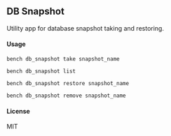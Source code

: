 ## DB Snapshot

Utility app for database snapshot taking and restoring.

#### Usage

`bench db_snapshot take snapshot_name`

`bench db_snapshot list`

`bench db_snapshot restore snapshot_name`

`bench db_snapshot remove snapshot_name`

#### License

MIT

